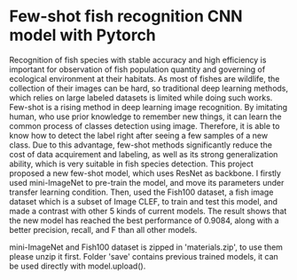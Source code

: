 # Few-shot fish recognition CNN model with Pytorch
Recognition of fish species with stable accuracy and high efficiency is important for observation of fish population quantity and governing of ecological environment at their habitats. As most of fishes are wildlife, the collection of their images can be hard, so traditional deep learning methods, which relies on large labeled datasets is limited while doing such works. 
Few-shot is a rising method in deep learning image recognition. By imitating human, who use prior knowledge to remember new things, it can learn the common process of classes detection using image. Therefore, it is able to know how to detect the label right after seeing a few samples of a new class. Due to this advantage, few-shot methods significantly reduce the cost of data acquirement and labeling, as well as its strong generalization ability, which is very suitable in fish species detection.
This project proposed a new few-shot model, which uses ResNet as backbone. I firstly used mini-ImageNet to pre-train the model, and move its parameters under transfer learning condition. Then, used the Fish100 dataset, a fish image dataset which is a subset of Image CLEF, to train and test this model, and made a contrast with other 5 kinds of current models. The result shows that the new model has reached the best performance of 0.9084, along with a better precision, recall, and F than all other models.

mini-ImageNet and Fish100 dataset is zipped in 'materials.zip', to use them please unzip it first.
Folder 'save' contains previous trained models, it can be used directly with model.upload().
